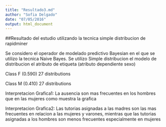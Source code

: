 ```yaml
---
title: "Resultado3.md"
author: "Sofia Delgado"
date: "07/05/2016"
output: html_document
---
```


##Resultado del estudio utilizando la tecnica simple distribucion de rapidminer 

Se considero el operador de modelado predictivo Bayesian en el que se utilizo la tecnica Naive Bayes.
Se utilizo Simple distribucion el modelo de distribucion el atributo de etiqueta (atributo dependiente sexo) 

Class F (0.590)
27 distributions

Class M (0.410)
27 distributions


Interpretacion Grafica1:
La ausencia son mas frecuentes en los hombres que en las mujeres como muestra la grafica 

Interpretacion Grafica2:
Las tutorias asignadas a las madres son las mas frecuentes en relacion a las mujeres y varones, mientras que las tutorias asignadas a los hombres son menos frecuentes especialmente en mujeres

